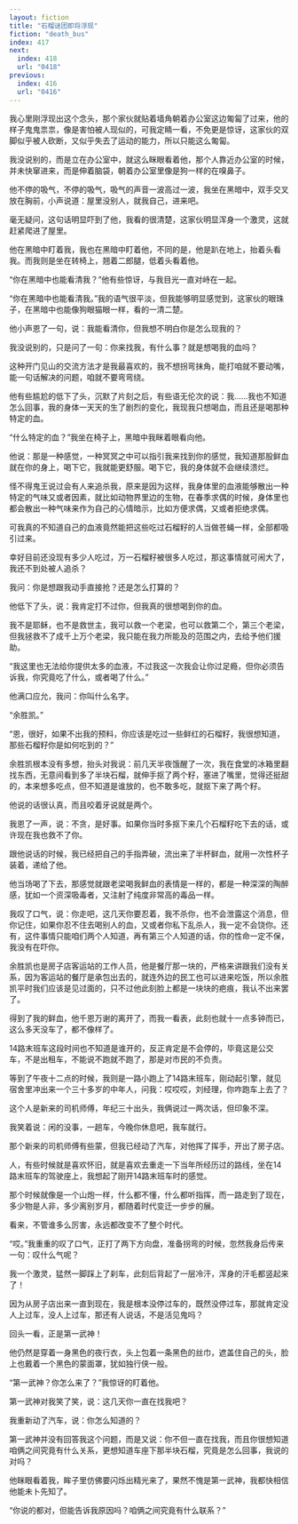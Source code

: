 ```yaml
---
layout: fiction
title: "石榴谜团即将浮现"
fiction: "death_bus"
index: 417
next:
  index: 418
  url: "0418"
previous:
  index: 416
  url: "0416"
---
```

我心里刚浮现出这个念头，那个家伙就贴着墙角朝着办公室这边匍匐了过来，他的样子鬼鬼祟祟，像是害怕被人现似的，可我定睛一看，不免更是惊讶，这家伙的双脚似乎被人砍断，又似乎失去了运动的能力，所以只能这么匍匐。

我没说别的，而是立在办公室中，就这么眯眼看着他，那个人靠近办公室的时候，并未快窜进来，而是伸着脑袋，朝着办公室里像是狗一样的在嗅鼻子。

他不停的吸气，不停的吸气，吸气的声音一波高过一波，我坐在黑暗中，双手交叉放在胸前，小声说道：屋里没别人，就我自己，进来吧。

毫无疑问，这句话明显吓到了他，我看的很清楚，这家伙明显浑身一个激灵，这就赶紧爬进了屋里。

他在黑暗中盯着我，我也在黑暗中盯着他，不同的是，他是趴在地上，抬着头看我。而我则是坐在转椅上，翘着二郎腿，低着头看着他。

“你在黑暗中也能看清我？”他有些惊讶，与我目光一直对峙在一起。

“你在黑暗中也能看清我。”我的语气很平淡，但我能够明显感觉到，这家伙的眼珠子，在黑暗中也能像狗眼猫眼一样，看的一清二楚。

他小声恩了一句，说：我能看清你，但我想不明白你是怎么现我的？

我没说别的，只是问了一句：你来找我，有什么事？就是想喝我的血吗？

这种开门见山的交流方法才是我最喜欢的，我不想拐弯抹角，能打咱就不要动嘴，能一句话解决的问题，咱就不要弯弯绕。

他有些尴尬的低下了头，沉默了片刻之后，有些语无伦次的说：我……我也不知道怎么回事，我的身体一天天的生了剧烈的变化，我现我只想喝血，而且还是喝那种特定的血。

“什么特定的血？”我坐在椅子上，黑暗中我眯着眼看向他。

他说：那是一种感觉，一种冥冥之中可以指引我来找到你的感觉，我知道那股鲜血就在你的身上，喝下它，我就能更舒服。喝下它，我的身体就不会继续溃烂。

怪不得鬼王说过会有人来追杀我，原来是因为这样，我身体里的血液能够散出一种特定的气味又或者因素，就比如动物界里边的生物，在春季求偶的时候，身体里也都会散出一种气味来作为自己的心情暗示，比如方便求偶，又或者拒绝求偶。

可我真的不知道自己的血液竟然能把这些吃过石榴籽的人当做苍蝇一样，全部都吸引过来。

幸好目前还没现有多少人吃过，万一石榴籽被很多人吃过，那这事情就可闹大了，我还不到处被人追杀？

我问：你是想跟我动手直接抢？还是怎么打算的？

他低下了头，说：我肯定打不过你，但我真的很想喝到你的血。

我不是耶稣，也不是救世主，我可以救一个老梁，也可以救第二个，第三个老梁，但我拯救不了成千上万个老梁，我只能在我力所能及的范围之内，去给予他们援助。

“我这里也无法给你提供太多的血液，不过我这一次我会让你过足瘾，但你必须告诉我，你究竟吃了什么，或者喝了什么。”

他满口应允，我问：你叫什么名字。

“余胜凯。”

“恩，很好，如果不出我的预料，你应该是吃过一些鲜红的石榴籽，我很想知道，那些石榴籽你是如何吃到的？”

余胜凯根本没有多想，抬头对我说：前几天半夜饿醒了一次，我在食堂的冰箱里翻找东西，无意间看到多了半块石榴，就伸手抠了两个籽，塞进了嘴里，觉得还挺甜的，本来想多吃点，但不知道是谁放的，也不敢多吃，就抠下来了两个籽。

他说的话很认真，而且咬着牙说就是两个。

我恩了一声，说：不贪，是好事。如果你当时多抠下来几个石榴籽吃下去的话，或许现在我也救不了你。

跟他说话的时候，我已经把自己的手指弄破，流出来了半杯鲜血，就用一次性杯子装着，递给了他。

他当场喝了下去，那感觉就跟老梁喝我鲜血的表情是一样的，都是一种深深的陶醉感，犹如一个资深吸毒者，又注射了纯度非常高的毒品一样。

我叹了口气，说：你走吧，这几天你要忍着，我不杀你，也不会泄露这个消息，但你记住，如果你忍不住去喝别人的血，又或者你私下乱杀人，我一定不会饶你。还有，这件事情只能咱们两个人知道，再有第三个人知道的话，你的性命一定不保，我没有在吓你。

余胜凯也是房子店客运站的工作人员，他是餐厅那一块的，严格来讲跟我们没有关系，因为客运站的餐厅是承包出去的，就连外边的民工也可以进来吃饭，所以余胜凯平时我们应该是见过面的，只不过他此刻脸上都是一块块的疤痕，我认不出来罢了。

得到了我的鲜血，他千恩万谢的离开了，而我一看表，此刻也就十一点多钟而已，这么多天没车了，都不像样了。

14路末班车这段时间也不知道是谁开的，反正肯定是不会停的，毕竟这是公交车，不是出租车，不能说不跑就不跑了，那是对市民的不负责。

等到了午夜十二点的时候，我则是一路小跑上了14路末班车，刚动起引擎，就见宿舍里冲出来一个三十多岁的中年人，问我：哎哎哎，刘经理，你咋跑车上去了？

这个人是新来的司机师傅，年纪三十出头，我俩说过一两次话，但印象不深。

我笑着说：闲的没事，一趟车，今晚你休息吧，我车就行。

那个新来的司机师傅有些蒙，但我已经动了汽车，对他挥了挥手，开出了房子店。

人，有些时候就是喜欢怀旧，就是喜欢去重走一下当年所经历过的路线，坐在14路末班车的驾驶座上，我想起了刚开14路末班车时的感觉。

那个时候就像是一个山炮一样，什么都不懂，什么都听指挥，而一路走到了现在，多少物是人非，多少离别岁月，都随着时代变迁一步步的展。

看来，不管谁多么厉害，永远都改变不了整个时代。

“哎。”我重重的叹了口气，正打了两下方向盘，准备拐弯的时候，忽然我身后传来一句：叹什么气呢？

我一个激灵，猛然一脚踩上了刹车，此刻后背起了一层冷汗，浑身的汗毛都竖起来了！

因为从房子店出来一直到现在，我是根本没停过车的，既然没停过车，那就肯定没人上过车，没人上过车，那还有人说话，不是活见鬼吗？

回头一看，正是第一武神！

他仍然是穿着一身黑色的夜行衣，头上包着一条黑色的丝巾，遮盖住自己的头，脸上也戴着一个黑色的蒙面罩，犹如独行侠一般。

“第一武神？你怎么来了？”我惊讶的盯着他。

第一武神对我笑了笑，说：这几天你一直在找我吧？

我重新动了汽车，说：你怎么知道的？

第一武神并没有回答我这个问题，而是又说：你不但一直在找我，而且你很想知道咱俩之间究竟有什么关系，更想知道车座下那半块石榴，究竟是怎么回事，我说的对吗？

他眯眼看着我，眸子里仿佛要闪烁出精光来了，果然不愧是第一武神，我都快相信他能未卜先知了。

“你说的都对，但能告诉我原因吗？咱俩之间究竟有什么联系？”